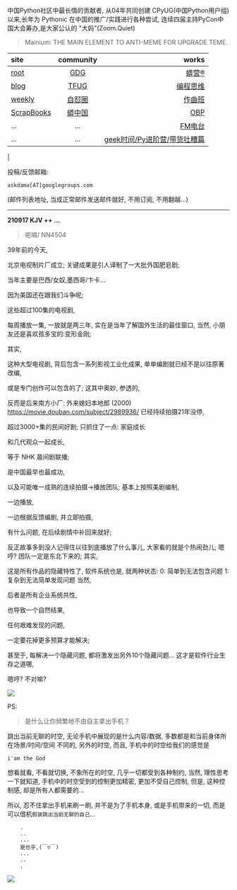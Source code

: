 中国Python社区中最长情的贡献者, 从04年共同创建 CPyUG(中国Python用户组)以来,长年为 Pythonic 在中国的推广/实践进行各种尝试, 连续四届主持PyCon中国大会筹办,是大家公认的 "大妈"(Zoom.Quiet)

> Mainium: THE MAIN ELEMENT TO ANTI-MEME FOR UPGRADE TEME.

| site | community | works |
| :-----| :----: | ----: |
| [root](http://zoomquiet.io/) | [GDG](https://blog.zhgdg.org/) | [蟒营®](https://doc.101.camp/) |
| [blog](https://blog.zoomquiet.io/pages/zoomquiet.html) | [TFUG](http://zh.tfug.world/) | [编程思维](https://py.101.camp/) |
| [weekly](http://weekly.pychina.org/) | [自怼圈](https://du.101.camp/) | [作曲班](https://mu.101.camp/) |
| [ScrapBooks](https://zoomquiet.io/collection.html) | [蟒中国](https://pychina.org/) | [OBP](https://zoomquiet.io/obp/index.html) |
| ... | ... | [FM电台](https://fm.101.camp/) |
| ... | ... | [geek时间/Py进阶营/带货吐糟篇](https://fm.101.camp/2020/geek2py-dama.html) 
 |


投稿/反馈邮箱:

    askdama[AT]googlegroups.com

(邮件列表地址, 
当成正常邮件发送邮件就好, 不用订阅, 不用翻越...)


---------------------------------------------------
**210917 KJV ++ ...**

> 呢喃/ NN4504





39年前的今天,

北京电视制片厂成立;
关键成果是引人译制了一大批外国肥皂剧;

当年主要是巴西/女奴,墨西哥/卞卡...

因为美国还在跟我们斗争呢;

这些超过100集的电视剧,

每周播放一集,
一放就是两三年,
实在是当年了解国外生活的最佳窗口,
当然,
小朋友还是喜欢孩多宝的:变形金刚;

其实,

这种大型电视剧,
背后包含一系列影视工业化成果,
单单编剧就已经不是以往原著改编,

或是专门创作可以包含的了;
这其中奥妙,
参透的,

反而是后来南方小厂:
外来媳妇本地郎 (2000)
https://movie.douban.com/subject/2989936/
已经持续拍摄21年没停,

超过3000+集的民间好剧;
只抓住了一点:
家庭成长

和几代观众一起成长,

等于 NHK 晨间剧联播;

是中国最早也最成功,

以及可能唯一成熟的连续拍摄->播放团队;
基本上按照美剧编制,

一边播放,

一边根据反馈编剧,
并立即拍摄,

有什么问题,
在后续剧情中补回来就好;

反正故事多到没人记得住以往到底播放了什么事儿,
大家看的就是个热闹劲儿;
嗯哼?
团队一定是东北下来的;
其实,

这是所有作品的隐藏特性了,
软件系统也是,
就两种状态:
0: 简单到无法包含问题
1: 复杂到无法简单发现问题
当然,

后者是所有企业系统共性,

也导致一个自然结果,

任何艰难发现的问题,

一定要花掉更多预算才能解决;

甚至于,
每解决一个隐藏问题,
都将激发出另外10个隐藏问题...
这才是软件行业生存之道哪,

嗯哼?
不对嘛?​









![](https://ipic.zoomquiet.top/2021-09-16-zq42-today-card-2109.017.jpeg)

PS:
> 是什么让你频繁地不由自主拿出手机？

跳出当前无聊的时空,
无论手机中展现的是什么内容/数据,
多数都是和当前身体所在场景/时间/空间 不同的,
另外的时空,
而且, 手机中的时空给我们的感觉是

    i'am the God

想看就看, 不看就切换,
不象所在的时空, 几乎一切都受到各种制约,
当然,
理性思考一下就知道,
手机中的时空受到的控制更加精密, 更加不受自己控制,
但是, 这种控制感,
却是所有人都需要的...

所以, 
忍不住拿出手机来刷一刷,
并不是为了手机本身, 或是手机带来的一切,
而是可以借机`假装跳出当前无聊的自己`...



```
    .
    ..
    ...
    是也乎,(￣▽￣)
    ...
    ..
    .
```


![](http://ydlj.zoomquiet.top/ipic/2021-07-10-210701DU21-zip.jpg)

